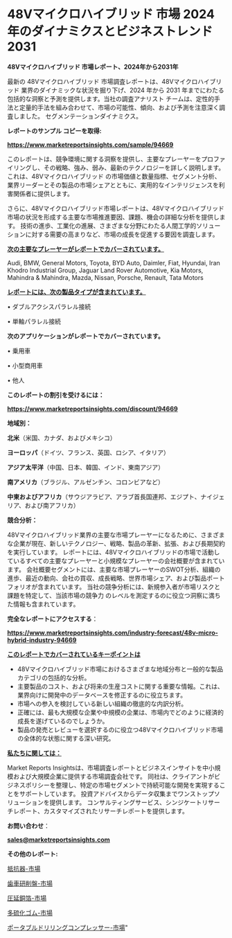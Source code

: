 # 48Vマイクロハイブリッド 市場 2024 年のダイナミクスとビジネストレンド 2031

<strong>48Vマイクロハイブリッド 市場レポート、2024年から2031年</strong>

最新の 48Vマイクロハイブリッド 市場調査レポートは、48Vマイクロハイブリッド 業界のダイナミックな状況を掘り下げ、2024 年から 2031 年までにわたる包括的な洞察と予測を提供します。当社の調査アナリスト チームは、定性的手法と定量的手法を組み合わせて、市場の可能性、傾向、および予測を注意深く調査しました。 セグメンテーションダイナミクス。



<strong>レポートのサンプル コピーを取得:</strong> <a href=https://www.marketreportsinsights.com/sample/94669>

<strong><u>https://www.marketreportsinsights.com/sample/94669</u></strong></a>

このレポートは、競争環境に関する洞察を提供し、主要なプレーヤーをプロファイリングし、その戦略、強み、弱み、最新のテクノロジーを詳しく説明します。 これは、48Vマイクロハイブリッド の市場価値と数量指標、セグメント分析、業界リーダーとその製品の市場シェアとともに、実用的なインテリジェンスを利害関係者に提供します。

さらに、48Vマイクロハイブリッド市場レポートは、48Vマイクロハイブリッド市場の状況を形成する主要な市場推進要因、課題、機会の詳細な分析を提供します。 技術の進歩、工業化の進展、さまざまな分野にわたる人間工学的ソリューションに対する需要の高まりなど、市場の成長を促進する要因を調査します。



<strong><u>次の主要なプレーヤーがレポートでカバーされています。</u></strong>

Audi, BMW, General Motors, Toyota, BYD Auto, Daimler, Fiat, Hyundai, Iran Khodro Industrial Group, Jaguar Land Rover Automotive, Kia Motors, Mahindra & Mahindra, Mazda, Nissan, Porsche, Renault, Tata Motors



<strong><u><b>レポートには、次の製品タイプが含まれています。</b></u></strong>

• ダブルアクシスパラレル接続

• 単軸パラレル接続



<strong><b>次のアプリケーションがレポートでカバーされています。</b></strong>

• 乗用車

• 小型商用車

• 他人



<strong><b>このレポートの割引を受けるには：</b></strong><a href=https://www.marketreportsinsights.com/discount/94669>

<strong><u>https://www.marketreportsinsights.com/discount/94669</u></strong></a>



<strong>地域別：</strong>



<strong>北米</strong>（米国、カナダ、およびメキシコ）



<strong>ヨーロッパ</strong>（ドイツ、フランス、英国、ロシア、イタリア）



<strong>アジア太平洋</strong>（中国、日本、韓国、インド、東南アジア）



<strong>南アメリカ</strong>（ブラジル、アルゼンチン、コロンビアなど）



<strong>中東およびアフリカ</strong>（サウジアラビア、アラブ首長国連邦、エジプト、ナイジェリア、および南アフリカ）



<strong>競合分析：</strong>

48Vマイクロハイブリッド業界の主要な市場プレーヤーになるために、さまざまな企業が現在、新しいテクノロジー、戦略、製品の革新、拡張、および長期契約を実行しています。 レポートには、48Vマイクロハイブリッドの市場で活動しているすべての主要なプレーヤーと小規模なプレーヤーの会社概要が含まれています。 会社概要セグメントには、主要な市場プレーヤーのSWOT分析、組織の進歩、最近の動向、会社の買収、成長戦略、世界市場シェア、および製品ポートフォリオが含まれています。 当社の競争分析には、新規参入者が市場リスクと課題を特定して、当該市場の競争力 のレベルを測定するのに役立つ洞察に満ちた情報も含まれています。



<strong>完全なレポートにアクセスする</strong>：

<a href=https://www.marketreportsinsights.com/industry-forecast/48v-micro-hybrid-industry-94669>

<strong><u>https://www.marketreportsinsights.com/industry-forecast/48v-micro-hybrid-industry-94669</u></strong></a>



<strong><u><b>このレポートでカバーされているキーポイントは</b></u></strong>
<ul>
  <li>48Vマイクロハイブリッド市場におけるさまざまな地域分布と一般的な製品カテゴリの包括的な分析。</li>
  <li>主要製品のコスト、および将来の生産コストに関する重要な情報。これは、業界向けに開発中のデータベースを修正するのに役立ちます。</li>
  <li>市場への参入を検討している新しい組織の徹底的な内訳分析。</li>
  <li>正確には、最も大規模な企業や中規模の企業は、市場内でどのように経済的成長を遂げているのでしょうか。</li>
  <li>製品の発売とレビューを選択するのに役立つ48Vマイクロハイブリッド市場の全体的な状態に関する深い研究。</li>
</ul>


<strong><u><b>私たちに関しては：</b></u></strong>

Market Reports Insightsは、市場調査レポートとビジネスインサイトを中小規模および大規模企業に提供する市場調査会社です。 同社は、クライアントがビジネスポリシーを整理し、特定の市場セグメントで持続可能な開発を実現することをサポートしています。 投資アドバイスからデータ収集までワンストップソリューションを提供します。 コンサルティングサービス、シンジケートリサーチレポート、カスタマイズされたリサーチレポートを提供します。



<strong><b>お問い合わせ</b></strong>：

<a href=mailto:sales@marketreportsinsights.com>

<strong><u>sales@marketreportsinsights.com</u></strong></a>



<strong>その他のレポート:</strong>

<a href=https://www.linkedin.com/pulse/抵抗器-市場-2023-推進要因と成長機会-2030-market-tribunal-ypzlf/>抵抗器-市場</a>

<a href=https://www.linkedin.com/pulse/歯車研削盤-市場-2023-総利益と主要ベンダー-2030-pr-news-hub-si6xf/>歯車研削盤-市場</a>

<a href=https://www.linkedin.com/pulse/圧延銅箔-市場-2023-swot-分析と最新イノベーション-2030-sxehf/>圧延銅箔-市場</a>

<a href=https://www.linkedin.com/pulse/多硫化ゴム-市場-2023-swot-分析と最新イノベーション-2030-pr-news-hub-ad5qf/>多硫化ゴム-市場</a>

<a href=https://www.linkedin.com/pulse/ポータブルドリリングコンプレッサー-市場-2023-年のダイナミクスとビジネストレンド-rjsrc/>ポータブルドリリングコンプレッサー-市場</a>"
